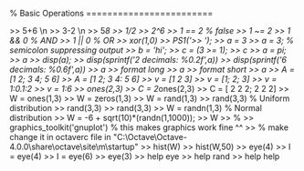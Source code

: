 % Basic Operations ========================

\>\> 5+6 \n
\>\> 3-2 \n
\>\> 5*8
\>\> 1/2
\>\> 2^6
\>\> 1 == 2   % false
\>\> 1 ~= 2
\>\> 1 && 0   % AND
\>\> 1 || 0   % OR
\>\> xor(1,0)
\>\> PS1('\>\> ');
\>\> a = 3
\>\> a = 3;   % semicolon suppressing output
\>\> b = 'hi';
\>\> c = (3 >= 1);
\>\> c
\>\> a = pi;
\>\> a
\>\> disp(a);
\>\> disp(sprintf('2 decimals: %0.2f',a))
\>\> disp(sprintf('6 decimals: %0.6f',a))
\>\> a 
\>\> format long
\>\> a
\>\> format short
\>\> a
\>\> A = [1 2; 3 4; 5 6]
\>\> A = [1 2;
     3 4:
     5 6]
\>\> v = [1 2 3]
\>\> v = [1; 2; 3]
\>\> v = 1:0.1:2 
\>\> v = 1:6
\>\> ones(2,3)
\>\> C = 2*ones(2,3)
\>\> C = [ 2 2 2; 2 2 2]
\>\> W = ones(1,3)
\>\> W = zeros(1,3)
\>\> W = rand(1,3)
\>\> rand(3,3) 	% Uniform distribution
\>\> rand(3,3)
\>\> rand(3,3)
\>\> W = randn(1,3)   % Normal distribution
\>\> W = -6 + sqrt(10)*(randn(1,1000));
\>\> W 
\>\> %
\>\> graphics_toolkit('gnuplot')   % this makes graphics work fine ^^
\>\> % make change it in octaverc file in "C:\Octave\Octave-4.0.0\share\octave\site\m\startup"
\>\> hist(W)
\>\> hist(W,50)
\>\> eye(4)
\>\> I = eye(4)
\>\> I = eye(6)
\>\> eye(3)
\>\> help eye
\>\> help rand
\>\> help help
